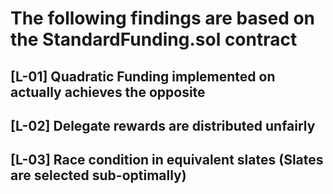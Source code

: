 # The following findings are based on the StandardFunding.sol contract

## [L-01] Quadratic Funding implemented on actually achieves the opposite

## [L-02] Delegate rewards are distributed unfairly

## [L-03] Race condition in equivalent slates (Slates are selected sub-optimally)